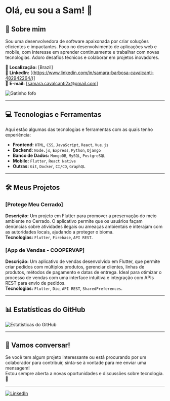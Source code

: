 # Olá, eu sou a Sam! 👋

## 🚀 Sobre mim

Sou uma desenvolvedora de software apaixonada por criar soluções eficientes e impactantes. Foco no desenvolvimento de aplicações web e mobile, com interesse em aprender continuamente e trabalhar com novas tecnologias. Adoro desafios técnicos e colaborar em projetos inovadores.

📍 **Localização:** [Brazil]  
🔗 **LinkedIn:** [(https://www.linkedin.com/in/samara-barbosa-cavalcanti-482942264/)]  
📧 **E-mail:** [samara.cavalcanti2x@gmail.com]

![Gatinho fofo](https://media.giphy.com/media/JIX9t2j0ZTN9S/giphy.gif)

---

## 💻 Tecnologias e Ferramentas

Aqui estão algumas das tecnologias e ferramentas com as quais tenho experiência:

- **Frontend:** `HTML`, `CSS`, `JavaScript`, `React`, `Vue.js`
- **Backend:** `Node.js`, `Express`, `Python`, `Django`
- **Banco de Dados:** `MongoDB`, `MySQL`, `PostgreSQL`
- **Mobile:** `Flutter`, `React Native`
- **Outras:** `Git`, `Docker`, `CI/CD`, `GraphQL`

---

## 🛠️ Meus Projetos

### [Protege Meu Cerrado]
**Descrição:** Um projeto em Flutter para promover a preservação do meio ambiente no Cerrado. O aplicativo permite que os usuários façam denúncias sobre atividades ilegais ou ameaças ambientais e interajam com as autoridades locais, ajudando a proteger o bioma.  
**Tecnologias:** `Flutter`, `Firebase`, `API REST`.

### [App de Vendas - COOPERVAP]
**Descrição:** Um aplicativo de vendas desenvolvido em Flutter, que permite criar pedidos com múltiplos produtos, gerenciar clientes, linhas de produtos, métodos de pagamento e datas de entrega. Ideal para otimizar o processo de vendas com uma interface intuitiva e integração com APIs REST para envio de pedidos.  
**Tecnologias:** `Flutter`, `Dio`, `API REST`, `SharedPreferences`.

---

## 📊 Estatísticas do GitHub

![Estatísticas do GitHub](https://github-readme-stats.vercel.app/api?username=seunome&show_icons=true&hide_title=true&hide=prs&count_private=true&hide_border=true&theme=radical)

---

## 💬 Vamos conversar!

Se você tem algum projeto interessante ou está procurando por um colaborador para contribuir, sinta-se à vontade para me enviar uma mensagem!  
Estou sempre aberta a novas oportunidades e discussões sobre tecnologia. 🚀

---

[![LinkedIn](https://img.shields.io/badge/LinkedIn-blue?style=for-the-badge&logo=linkedin)](https://www.linkedin.com/in/samara-barbosa-cavalcanti-482942264/)
